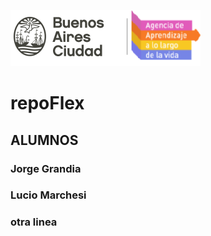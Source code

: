 ![logo](./assets/img/logo%20OK.png)

# repoFlex

## ALUMNOS

### Jorge Grandia

### Lucio Marchesi

### otra linea
